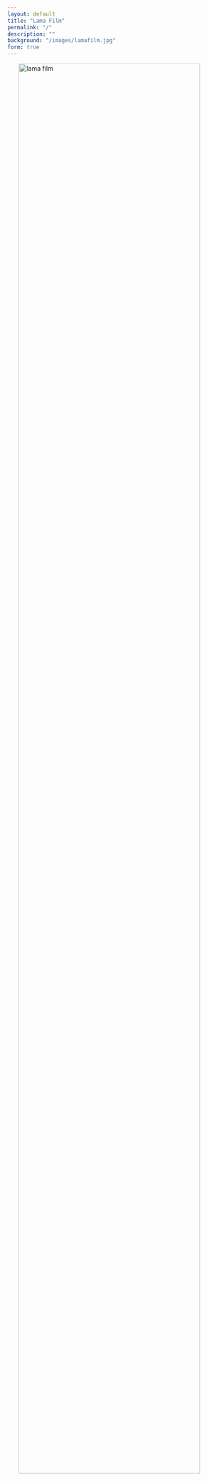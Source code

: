 ```yaml
---
layout: default
title: "Lama Film"
permalink: "/"
description: ""
background: "/images/lamafilm.jpg"
form: true
---
```


 <img src="{{ page.background }}" alt="lama film" style="display: block;
  margin-left: auto;
  margin-right: auto;
  width: 90%;"> 


